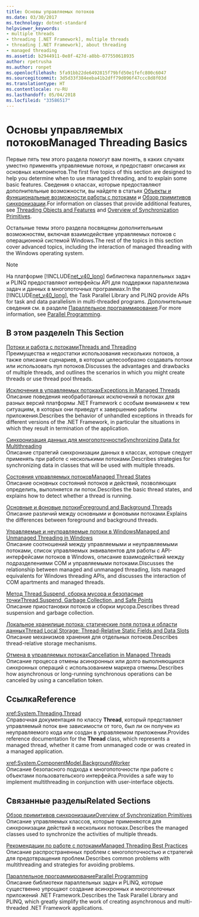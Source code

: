 ```yaml
---
title: Основы управляемых потоков
ms.date: 03/30/2017
ms.technology: dotnet-standard
helpviewer_keywords:
- multiple threads
- threading [.NET Framework], multiple threads
- threading [.NET Framework], about threading
- managed threading
ms.assetid: b2944911-0e8f-427d-a8bb-077550618935
author: rpetrusha
ms.author: ronpet
ms.openlocfilehash: 5fa91bb22de6492815f79bfd50e1fefc800c6047
ms.sourcegitcommit: 3d5d33f384eeba41b2dff79d096f47ccc8d8f03d
ms.translationtype: HT
ms.contentlocale: ru-RU
ms.lasthandoff: 05/04/2018
ms.locfileid: "33586517"
---
```

# <a name="managed-threading-basics"></a><span data-ttu-id="709a4-102">Основы управляемых потоков</span><span class="sxs-lookup"><span data-stu-id="709a4-102">Managed Threading Basics</span></span>
<span data-ttu-id="709a4-103">Первые пять тем этого раздела помогут вам понять, в каких случаях уместно применять управляемые потоки, и предоставят описания их основных компонентов.</span><span class="sxs-lookup"><span data-stu-id="709a4-103">The first five topics of this section are designed to help you determine when to use managed threading, and to explain some basic features.</span></span> <span data-ttu-id="709a4-104">Сведения о классах, которые предоставляют дополнительные возможности, вы найдете в статьях [Объекты и функциональные возможности работы с потоками](../../../docs/standard/threading/threading-objects-and-features.md) и [Обзор примитивов синхронизации](../../../docs/standard/threading/overview-of-synchronization-primitives.md).</span><span class="sxs-lookup"><span data-stu-id="709a4-104">For information on classes that provide additional features, see [Threading Objects and Features](../../../docs/standard/threading/threading-objects-and-features.md) and [Overview of Synchronization Primitives](../../../docs/standard/threading/overview-of-synchronization-primitives.md).</span></span>  
  
 <span data-ttu-id="709a4-105">Остальные темы этого раздела посвящены дополнительным возможностям, включая взаимодействие управляемых потоков с операционной системой Windows.</span><span class="sxs-lookup"><span data-stu-id="709a4-105">The rest of the topics in this section cover advanced topics, including the interaction of managed threading with the Windows operating system.</span></span>  
  
> [!NOTE]
>  <span data-ttu-id="709a4-106">На платформе [!INCLUDE[net_v40_long](../../../includes/net-v40-long-md.md)] библиотека параллельных задач и PLINQ предоставляют интерфейсы API для поддержки параллелизма задач и данных в многопоточных программах.</span><span class="sxs-lookup"><span data-stu-id="709a4-106">In the [!INCLUDE[net_v40_long](../../../includes/net-v40-long-md.md)], the Task Parallel Library and PLINQ provide APIs for task and data parallelism in multi-threaded programs.</span></span> <span data-ttu-id="709a4-107">Дополнительные сведения см. в разделе [Параллельное программирование](../../../docs/standard/parallel-programming/index.md).</span><span class="sxs-lookup"><span data-stu-id="709a4-107">For more information, see [Parallel Programming](../../../docs/standard/parallel-programming/index.md).</span></span>  
  
## <a name="in-this-section"></a><span data-ttu-id="709a4-108">В этом разделе</span><span class="sxs-lookup"><span data-stu-id="709a4-108">In This Section</span></span>  
 [<span data-ttu-id="709a4-109">Потоки и работа с потоками</span><span class="sxs-lookup"><span data-stu-id="709a4-109">Threads and Threading</span></span>](../../../docs/standard/threading/threads-and-threading.md)  
 <span data-ttu-id="709a4-110">Преимущества и недостатки использования нескольких потоков, а также описание сценариев, в которых целесообразно создавать потоки или использовать пул потоков.</span><span class="sxs-lookup"><span data-stu-id="709a4-110">Discusses the advantages and drawbacks of multiple threads, and outlines the scenarios in which you might create threads or use thread pool threads.</span></span>  
  
 [<span data-ttu-id="709a4-111">Исключения в управляемых потоках</span><span class="sxs-lookup"><span data-stu-id="709a4-111">Exceptions in Managed Threads</span></span>](../../../docs/standard/threading/exceptions-in-managed-threads.md)  
 <span data-ttu-id="709a4-112">Описание поведения необработанных исключений в потоках для разных версий платформы .NET Framework с особым вниманием к тем ситуациям, в которых они приведут к завершению работы приложения.</span><span class="sxs-lookup"><span data-stu-id="709a4-112">Describes the behavior of unhandled exceptions in threads for different versions of the .NET Framework, in particular the situations in which they result in termination of the application.</span></span>  
  
 [<span data-ttu-id="709a4-113">Синхронизация данных для многопоточности</span><span class="sxs-lookup"><span data-stu-id="709a4-113">Synchronizing Data for Multithreading</span></span>](../../../docs/standard/threading/synchronizing-data-for-multithreading.md)  
 <span data-ttu-id="709a4-114">Описание стратегий синхронизации данных в классах, которые следует применять при работе с несколькими потоками.</span><span class="sxs-lookup"><span data-stu-id="709a4-114">Describes strategies for synchronizing data in classes that will be used with multiple threads.</span></span>  
  
 [<span data-ttu-id="709a4-115">Состояния управляемых потоков</span><span class="sxs-lookup"><span data-stu-id="709a4-115">Managed Thread States</span></span>](../../../docs/standard/threading/managed-thread-states.md)  
 <span data-ttu-id="709a4-116">Описание основных состояний потоков и действий, позволяющих определить, выполняется ли поток.</span><span class="sxs-lookup"><span data-stu-id="709a4-116">Describes the basic thread states, and explains how to detect whether a thread is running.</span></span>  
  
 [<span data-ttu-id="709a4-117">Основные и фоновые потоки</span><span class="sxs-lookup"><span data-stu-id="709a4-117">Foreground and Background Threads</span></span>](../../../docs/standard/threading/foreground-and-background-threads.md)  
 <span data-ttu-id="709a4-118">Описание различий между основными и фоновыми потоками.</span><span class="sxs-lookup"><span data-stu-id="709a4-118">Explains the differences between foreground and background threads.</span></span>  
  
 [<span data-ttu-id="709a4-119">Управляемые и неуправляемые потоки в Windows</span><span class="sxs-lookup"><span data-stu-id="709a4-119">Managed and Unmanaged Threading in Windows</span></span>](../../../docs/standard/threading/managed-and-unmanaged-threading-in-windows.md)  
 <span data-ttu-id="709a4-120">Описание соотношений между управляемыми и неуправляемыми потоками, список управляемых эквивалентов для работы с API-интерфейсами потоков в Windows, описание взаимодействий между подразделениями COM и управляемыми потоками.</span><span class="sxs-lookup"><span data-stu-id="709a4-120">Discusses the relationship between managed and unmanaged threading, lists managed equivalents for Windows threading APIs, and discusses the interaction of COM apartments and managed threads.</span></span>  
  
 [<span data-ttu-id="709a4-121">Метод Thread.Suspend, сборка мусора и безопасные точки</span><span class="sxs-lookup"><span data-stu-id="709a4-121">Thread.Suspend, Garbage Collection, and Safe Points</span></span>](../../../docs/standard/threading/thread-suspend-garbage-collection-and-safe-points.md)  
 <span data-ttu-id="709a4-122">Описание приостановки потоков и сборки мусора.</span><span class="sxs-lookup"><span data-stu-id="709a4-122">Describes thread suspension and garbage collection.</span></span>  
  
 [<span data-ttu-id="709a4-123">Локальное хранилище потока: статические поля потока и области данных</span><span class="sxs-lookup"><span data-stu-id="709a4-123">Thread Local Storage: Thread-Relative Static Fields and Data Slots</span></span>](../../../docs/standard/threading/thread-local-storage-thread-relative-static-fields-and-data-slots.md)  
 <span data-ttu-id="709a4-124">Описание механизмов хранения для отдельных потоков.</span><span class="sxs-lookup"><span data-stu-id="709a4-124">Describes thread-relative storage mechanisms.</span></span>  
  
 [<span data-ttu-id="709a4-125">Отмена в управляемых потоках</span><span class="sxs-lookup"><span data-stu-id="709a4-125">Cancellation in Managed Threads</span></span>](../../../docs/standard/threading/cancellation-in-managed-threads.md)  
 <span data-ttu-id="709a4-126">Описание процесса отмены асинхронных или долго выполняющихся синхронных операций с использованием маркера отмены.</span><span class="sxs-lookup"><span data-stu-id="709a4-126">Describes how asynchronous or long-running synchronous operations can be canceled by using a cancellation token.</span></span>  
  
## <a name="reference"></a><span data-ttu-id="709a4-127">Ссылка</span><span class="sxs-lookup"><span data-stu-id="709a4-127">Reference</span></span>  
 <xref:System.Threading.Thread>  
 <span data-ttu-id="709a4-128">Справочная документация по классу **Thread**, который представляет управляемый поток вне зависимости от того, был ли он получен из неуправляемого кода или создан в управляемом приложении.</span><span class="sxs-lookup"><span data-stu-id="709a4-128">Provides reference documentation for the **Thread** class, which represents a managed thread, whether it came from unmanaged code or was created in a managed application.</span></span>  
  
 <xref:System.ComponentModel.BackgroundWorker>  
 <span data-ttu-id="709a4-129">Описание безопасного подхода к многопоточности при работе с объектами пользовательского интерфейса.</span><span class="sxs-lookup"><span data-stu-id="709a4-129">Provides a safe way to implement multithreading in conjunction with user-interface objects.</span></span>  
  
## <a name="related-sections"></a><span data-ttu-id="709a4-130">Связанные разделы</span><span class="sxs-lookup"><span data-stu-id="709a4-130">Related Sections</span></span>  
 [<span data-ttu-id="709a4-131">Обзор примитивов синхронизации</span><span class="sxs-lookup"><span data-stu-id="709a4-131">Overview of Synchronization Primitives</span></span>](../../../docs/standard/threading/overview-of-synchronization-primitives.md)  
 <span data-ttu-id="709a4-132">Описание управляемых классов, которые применяются для синхронизации действий в нескольких потоках.</span><span class="sxs-lookup"><span data-stu-id="709a4-132">Describes the managed classes used to synchronize the activities of multiple threads.</span></span>  
  
 [<span data-ttu-id="709a4-133">Рекомендации по работе с потоками</span><span class="sxs-lookup"><span data-stu-id="709a4-133">Managed Threading Best Practices</span></span>](../../../docs/standard/threading/managed-threading-best-practices.md)  
 <span data-ttu-id="709a4-134">Описание распространенных проблем с многопоточностью и стратегий для предотвращения проблем.</span><span class="sxs-lookup"><span data-stu-id="709a4-134">Describes common problems with multithreading and strategies for avoiding problems.</span></span>  
  
 [<span data-ttu-id="709a4-135">Параллельное программирование</span><span class="sxs-lookup"><span data-stu-id="709a4-135">Parallel Programming</span></span>](../../../docs/standard/parallel-programming/index.md)  
 <span data-ttu-id="709a4-136">Описание библиотеки параллельных задач и PLINQ, которые существенно упрощают создание асинхронных и многопоточных приложений .NET Framework.</span><span class="sxs-lookup"><span data-stu-id="709a4-136">Describes the Task Parallel Library and PLINQ, which greatly simplify the work of creating asynchronous and multi-threaded .NET Framework applications.</span></span>
